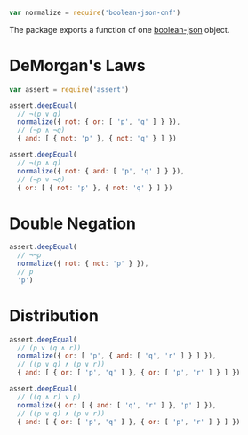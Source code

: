 ```javascript
var normalize = require('boolean-json-cnf')
```

The package exports a function of one [boolean-json](https://npmjs.com/packages/boolean-json-schema) object.

# DeMorgan's Laws

```javascript
var assert = require('assert')

assert.deepEqual(
  // ¬(p ∨ q)
  normalize({ not: { or: [ 'p', 'q' ] } }),
  // (¬p ∧ ¬q)
  { and: [ { not: 'p' }, { not: 'q' } ] })

assert.deepEqual(
  // ¬(p ∧ q)
  normalize({ not: { and: [ 'p', 'q' ] } }),
  // (¬p ∨ ¬q)
  { or: [ { not: 'p' }, { not: 'q' } ] })
```

# Double Negation

```javascript
assert.deepEqual(
  // ¬¬p
  normalize({ not: { not: 'p' } }),
  // p
  'p')
```

# Distribution

```javascript
assert.deepEqual(
  // (p ∨ (q ∧ r))
  normalize({ or: [ 'p', { and: [ 'q', 'r' ] } ] }),
  // ((p ∨ q) ∧ (p ∨ r))
  { and: [ { or: [ 'p', 'q' ] }, { or: [ 'p', 'r' ] } ] })

assert.deepEqual(
  // ((q ∧ r) ∨ p)
  normalize({ or: [ { and: [ 'q', 'r' ] }, 'p' ] }),
  // ((p ∨ q) ∧ (p ∨ r))
  { and: [ { or: [ 'p', 'q' ] }, { or: [ 'p', 'r' ] } ] })
```
